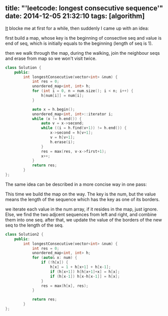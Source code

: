title: "'leetcode: longest consecutive sequence'"
date: 2014-12-05 21:32:10
tags: [algorithm]
---
[It][1] blocke me at first for a while, then suddenly I came up with an idea:

first build a map, whose key is the beginning of consective seq and value is end of seq, which is initially equals to the beginning (length of seq is 1). 

then we walk through the map, during the walking, join the neighbour seqs and erase from map so we won't visit twice.

```C++
class Solution {
    public:
        int longestConsecutive(vector<int> &num) {
            int res = 0;
            unordered_map<int, int> h;
            for (int i = 0, n = num.size(); i < n; i++) {
                h[num[i]] = num[i];
            }

            auto x = h.begin();
            unordered_map<int, int>::iterator i;            
            while (x != h.end()) {
                auto v = x->second;
                while ((i = h.find(v+1)) != h.end()) {
                    x->second = h[v+1];
                    v = h[v+1];
                    h.erase(i);                                        
                }
                res = max(res, v-x->first+1);
                x++;
            }
            return res;
        }
};
```

The same idea can be described in a more concise way in one pass:

This time we build the map on the way. The key is the num, but the value means the length of the sequence which has the key as one of its borders.

we iterate each value in the num array, if it resides in the map, just ignore. Else, we find the two adjcent sequences from left and right, and combine them into one seq. after that, we update the value of the borders of the new seq to the length of the seq.

```C++
class Solution2 {
    public:
        int longestConsecutive(vector<int> &num) {
            int res = 0;
            unordered_map<int, int> h;
            for (auto& x: num) {
                if (!h[x]) {
                    h[x] = 1 + h[x+1] + h[x-1];
                    if (h[x+1]) h[h[x+1]+x] = h[x]; 
                    if (h[x-1]) h[x-h[x-1]] = h[x];
                }
                res = max(h[x], res);
            }

            return res;
        }
};
```

[1]: https://oj.leetcode.com/problems/longest-consecutive-sequence/
